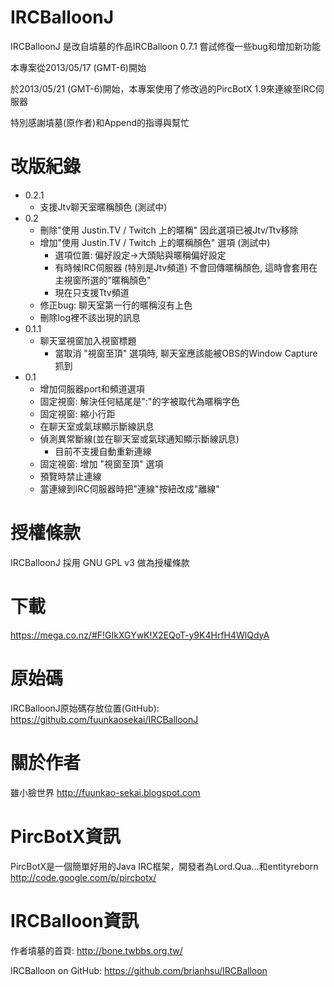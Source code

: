 IRCBalloonJ
===========
IRCBalloonJ 是改自墳墓的作品IRCBalloon 0.7.1
嘗試修復一些bug和增加新功能

本專案從2013/05/17 (GMT-6)開始

於2013/05/21 (GMT-6)開始，本專案使用了修改過的PircBotX 1.9來連線至IRC伺服器

特別感謝墳墓(原作者)和Append的指導與幫忙

改版紀錄
===========
 - 0.2.1
    - 支援Jtv聊天室暱稱顏色 (測試中)
 - 0.2
    - 刪除"使用 Justin.TV / Twitch 上的暱稱" 因此選項已被Jtv/Ttv移除
    - 增加"使用 Justin.TV / Twitch 上的暱稱顏色" 選項 (測試中)
        - 選項位置: 偏好設定→大頭貼與暱稱偏好設定
        - 有時候IRC伺服器 (特別是Jtv頻道) 不會回傳暱稱顏色, 這時會套用在主視窗所選的"暱稱顏色"
        - 現在只支援Ttv頻道
    - 修正bug: 聊天室第一行的暱稱沒有上色
    - 刪除log裡不該出現的訊息
 - 0.1.1
    - 聊天室視窗加入視窗標題
        - 當取消 "視窗至頂" 選項時, 聊天室應該能被OBS的Window Capture抓到
 - 0.1
    - 增加伺服器port和頻道選項
    - 固定視窗: 解決任何結尾是":"的字被取代為暱稱字色
    - 固定視窗: 縮小行距
    - 在聊天室或氣球顯示斷線訊息
    - 偵測異常斷線(並在聊天室或氣球通知顯示斷線訊息)
        - 目前不支援自動重新連線
    - 固定視窗: 增加 "視窗至頂" 選項
    - 預覽時禁止連線
    - 當連線到IRC伺服器時把"連線"按紐改成"離線"

授權條款
========

IRCBalloonJ 採用 GNU GPL v3 做為授權條款

下載
==========
https://mega.co.nz/#F!GIkXGYwK!X2EQoT-y9K4HrfH4WlQdyA

原始碼
==========
IRCBalloonJ原始碼存放位置(GitHub):
https://github.com/fuunkaosekai/IRCBalloonJ

關於作者
==========
雖小臉世界
http://fuunkao-sekai.blogspot.com

PircBotX資訊
==========
PircBotX是一個簡單好用的Java IRC框架，開發者為Lord.Qua...和entityreborn
http://code.google.com/p/pircbotx/

IRCBalloon資訊
==========
作者墳墓的首頁:
http://bone.twbbs.org.tw/

IRCBalloon on GitHub:
https://github.com/brianhsu/IRCBalloon
